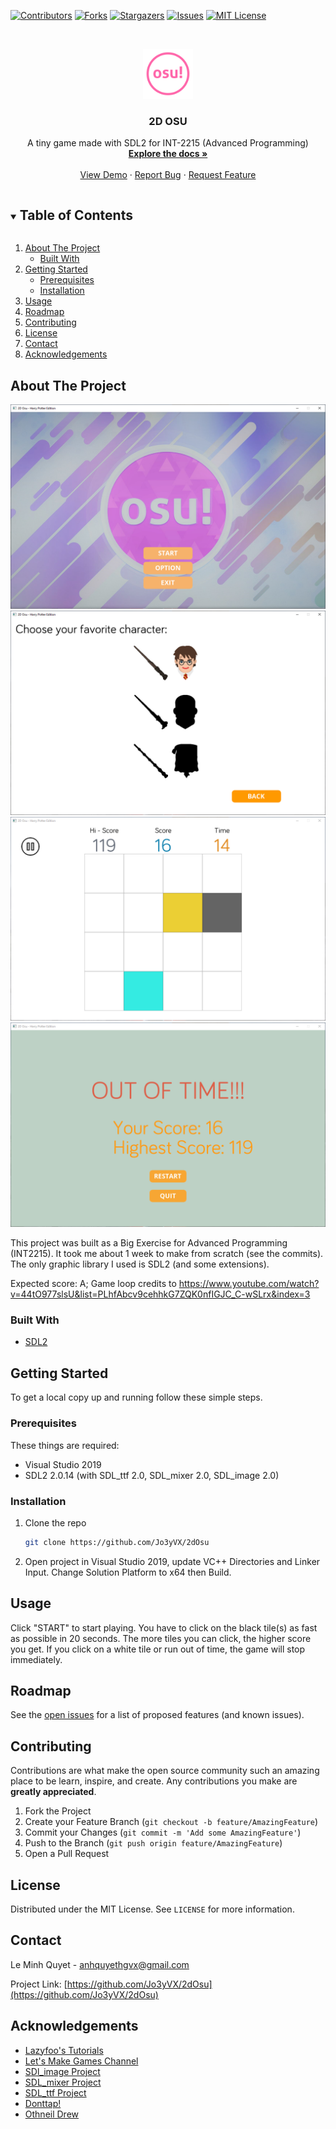 [![Contributors][contributors-shield]][contributors-url]
[![Forks][forks-shield]][forks-url]
[![Stargazers][stars-shield]][stars-url]
[![Issues][issues-shield]][issues-url]
[![MIT License][license-shield]][license-url]


<!-- PROJECT LOGO -->
<br />
<p align="center">
  <a href="https://github.com/Jo3yVX/2dOsu">
    <img src="images/logo.png" alt="Logo" width="80" height="80">
  </a>

  <h3 align="center">2D OSU</h3>

  <p align="center">
    A tiny game made with SDL2 for INT-2215 (Advanced Programming)
    <br />
    <a href="https://github.com/Jo3yVX/2dOsu"><strong>Explore the docs »</strong></a>
    <br />
    <br />
    <a href="https://github.com/Jo3yVX/2dOsu">View Demo</a>
    ·
    <a href="https://github.com/Jo3yVX/2dOsu/issues">Report Bug</a>
    ·
    <a href="https://github.com/Jo3yVX/2dOsu/issues">Request Feature</a>
  </p>
</p>



<!-- TABLE OF CONTENTS -->
<details open="open">
  <summary><h2 style="display: inline-block">Table of Contents</h2></summary>
  <ol>
    <li>
      <a href="#about-the-project">About The Project</a>
      <ul>
        <li><a href="#built-with">Built With</a></li>
      </ul>
    </li>
    <li>
      <a href="#getting-started">Getting Started</a>
      <ul>
        <li><a href="#prerequisites">Prerequisites</a></li>
        <li><a href="#installation">Installation</a></li>
      </ul>
    </li>
    <li><a href="#usage">Usage</a></li>
    <li><a href="#roadmap">Roadmap</a></li>
    <li><a href="#contributing">Contributing</a></li>
    <li><a href="#license">License</a></li>
    <li><a href="#contact">Contact</a></li>
    <li><a href="#acknowledgements">Acknowledgements</a></li>
  </ol>
</details>



<!-- ABOUT THE PROJECT -->
## About The Project

[![INTRO][intro]](https://github.com/Jo3yVX/2dOsu)
[![OPTION][option]](https://github.com/Jo3yVX/2dOsu)
[![INGAME][ingame]](https://github.com/Jo3yVX/2dOsu)
[![ENDGAME][end]](https://github.com/Jo3yVX/2dOsu)

This project was built as a Big Exercise for Advanced Programming (INT2215). It took me about 1 week to make from scratch (see the commits). The only graphic library I used is SDL2 (and some extensions).

Expected score: A;
Game loop credits to https://www.youtube.com/watch?v=44tO977slsU&list=PLhfAbcv9cehhkG7ZQK0nfIGJC_C-wSLrx&index=3

### Built With

* [SDL2](https://www.libsdl.org/download-2.0.php)


<!-- GETTING STARTED -->
## Getting Started

To get a local copy up and running follow these simple steps.

### Prerequisites

These things are required:
* Visual Studio 2019
* SDL2 2.0.14 (with SDL_ttf 2.0, SDL_mixer 2.0, SDL_image 2.0)

### Installation

1. Clone the repo
   ```sh
   git clone https://github.com/Jo3yVX/2dOsu
   ```
2. Open project in Visual Studio 2019, update VC++ Directories and Linker Input. Change Solution Platform to x64 then Build.


<!-- USAGE EXAMPLES -->
## Usage
Click "START" to start playing. You have to click on the black tile(s) as fast as possible in 20 seconds. The more tiles you can click, the higher score you get.
If you click on a white tile or run out of time, the game will stop immediately.

<!-- ROADMAP -->
## Roadmap

See the [open issues](https://github.com/Jo3yVX/2dOsu/issues) for a list of proposed features (and known issues).



<!-- CONTRIBUTING -->
## Contributing

Contributions are what make the open source community such an amazing place to be learn, inspire, and create. Any contributions you make are **greatly appreciated**.

1. Fork the Project
2. Create your Feature Branch (`git checkout -b feature/AmazingFeature`)
3. Commit your Changes (`git commit -m 'Add some AmazingFeature'`)
4. Push to the Branch (`git push origin feature/AmazingFeature`)
5. Open a Pull Request



<!-- LICENSE -->
## License

Distributed under the MIT License. See `LICENSE` for more information.



<!-- CONTACT -->
## Contact

Le Minh Quyet  - anhquyethgvx@gmail.com

Project Link: [https://github.com/Jo3yVX/2dOsu](https://github.com/Jo3yVX/2dOsu)



<!-- ACKNOWLEDGEMENTS -->
## Acknowledgements

* [Lazyfoo's Tutorials](https://lazyfoo.net/tutorials/SDL/index.php)
* [Let's Make Games Channel](https://www.youtube.com/channel/UCAM9ZPgEIdeHAsmG50wqL1g)
* [SDl_image Project](https://www.libsdl.org/projects/SDL_image/)
* [SDL_mixer Project](https://www.libsdl.org/projects/SDL_mixer/)
* [SDL_ttf Project](https://www.libsdl.org/projects/SDL_ttf/)
* [Donttap!](http://www.donttap.com)
* [Othneil Drew](https://github.com/othneildrew/)

<!-- MARKDOWN LINKS & IMAGES -->
<!-- https://www.markdownguide.org/basic-syntax/#reference-style-links -->
[contributors-shield]: https://img.shields.io/github/contributors/Jo3yVX/2dOsu.svg?style=for-the-badge
[contributors-url]: https://github.com/Jo3yVX/2dOsu/graphs/contributors
[forks-shield]: https://img.shields.io/github/forks/Jo3yVX/2dOsu.svg?style=for-the-badge
[forks-url]: https://github.com/Jo3yVX/2dOsu/network/members
[stars-shield]: https://img.shields.io/github/stars/Jo3yVX/2dOsu.svg?style=for-the-badge
[stars-url]: https://github.com/Jo3yVX/2dOsu/stargazers
[issues-shield]: https://img.shields.io/github/issues/Jo3yVX/2dOsu.svg?style=for-the-badge
[issues-url]: https://github.com/Jo3yVX/2dOsu/issues
[license-url]: https://github.com/Jo3yVX/2dOsu/blob/main/LICENSE
[license-shield]: https://img.shields.io/github/license/Jo3yVX/2dOsu.svg?style=for-the-badge
[intro]: images/intro.png
[option]: images/character.png
[ingame]: images/ingame.png
[end]: images/end.png

